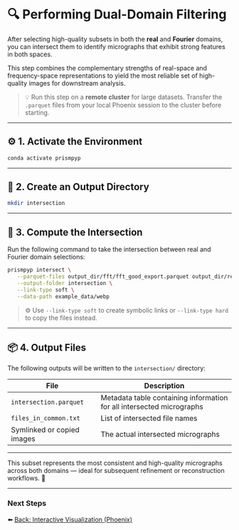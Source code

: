 # 🔍 Performing Dual-Domain Filtering

After selecting high-quality subsets in both the **real** and **Fourier** domains, you can intersect them to identify micrographs that exhibit strong features in both spaces.

This step combines the complementary strengths of real-space and frequency-space representations to yield the most reliable set of high-quality images for downstream analysis.

> 💡 Run this step on a **remote cluster** for large datasets. Transfer the `.parquet` files from your local Phoenix session to the cluster before starting.

---

## ⚙️ 1. Activate the Environment

```bash
conda activate prismpyp
```

---

## 📁 2. Create an Output Directory

```bash
mkdir intersection
```

---

## 🔗 3. Compute the Intersection

Run the following command to take the intersection between real and Fourier domain selections:

```bash
prismpyp intersect \
   --parquet-files output_dir/fft/fft_good_export.parquet output_dir/real/real_good_export.parquet \
   --output-folder intersection \
   --link-type soft \
   --data-path example_data/webp
```

> ⚙️ Use `--link-type soft` to create symbolic links or `--link-type hard` to copy the files instead.

---

## 📦 4. Output Files

The following outputs will be written to the `intersection/` directory:

| File | Description |
|------|--------------|
| `intersection.parquet` | Metadata table containing information for all intersected micrographs |
| `files_in_common.txt` | List of intersected file names |
| Symlinked or copied images | The actual intersected micrographs |

---

This subset represents the most consistent and high-quality micrographs across both domains — ideal for subsequent refinement or reconstruction workflows. 🎯

---

### Next Steps
⬅️ [Back: Interactive Visualization (Phoenix)](phoenix.md)
